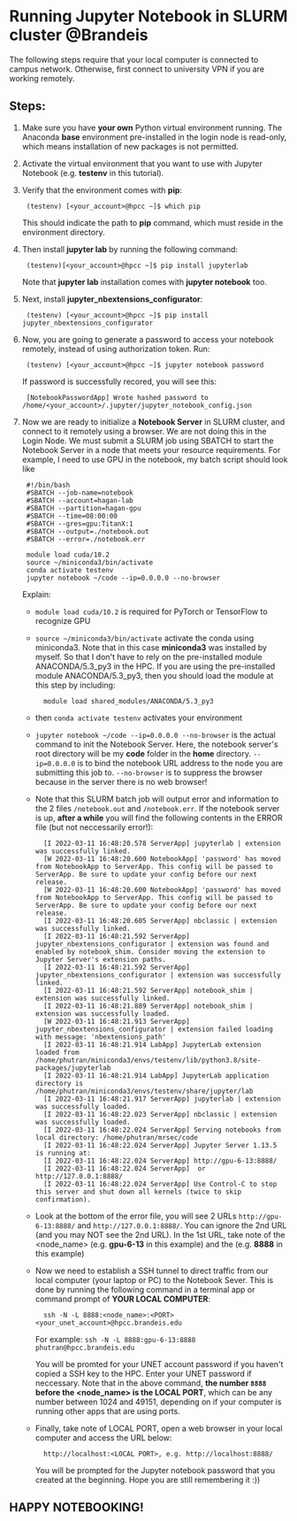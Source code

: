 # Running Jupyter Notebook in SLURM cluster @Brandeis

The following steps require that your local computer is connected to campus network. Otherwise, first connect to university VPN if you are working remotely.

## Steps:

1. Make sure you have **your own** Python virtual environment running. The Anaconda **base** environment pre-installed in the login node is read-only, which means installation of new packages is not permitted.

2. Activate the virtual environment that you want to use with Jupyter Notebook (e.g. **testenv** in this tutorial). 

3. Verify that the environment comes with **pip**:

        (testenv) [<your_account>@hpcc ~]$ which pip

    This should indicate the path to **pip** command, which must reside in the environment directory.

4. Then install **jupyter lab** by running the following command:
        
        (testenv)[<your_account>@hpcc ~]$ pip install jupyterlab

    Note that **jupyter lab** installation comes with **jupyter notebook** too.
    
5. Next, install **jupyter_nbextensions_configurator**:
        
        (testenv) [<your_account>@hpcc ~]$ pip install jupyter_nbextensions_configurator

6. Now, you are going to generate a password to access your notebook remotely, instead of using authorization token. Run:

        (testenv) [<your_account>@hpcc ~]$ jupyter notebook password

    If password is successfully recored, you will see this:

        [NotebookPasswordApp] Wrote hashed password to /home/<your_account>/.jupyter/jupyter_notebook_config.json

7. Now we are ready to initialize a **Notebook Server** in SLURM cluster, and connect to it remotely using a browser. We are not doing this in the Login Node. We must submit a SLURM job using SBATCH to start the Notebook Server in a node that meets your resource requirements. For example, I need to use GPU in the notebook, my batch script should look like

        #!/bin/bash
        #SBATCH --job-name=notebook
        #SBATCH --account=hagan-lab
        #SBATCH --partition=hagan-gpu
        #SBATCH --time=08:00:00
        #SBATCH --gres=gpu:TitanX:1
        #SBATCH --output=./notebook.out
        #SBATCH --error=./notebook.err

        module load cuda/10.2
        source ~/miniconda3/bin/activate
        conda activate testenv
        jupyter notebook ~/code --ip=0.0.0.0 --no-browser

    Explain:
    
    * ```module load cuda/10.2``` is required for PyTorch or TensorFlow to recognize GPU
    * ```source ~/miniconda3/bin/activate``` activate the conda using miniconda3. Note that in this case **miniconda3** was installed by myself. So that I don't have to rely on the pre-installed module ANACONDA/5.3_py3 in the HPC. If you are using the pre-installed module ANACONDA/5.3_py3, then you should load the module at this step by including:

            module load shared_modules/ANACONDA/5.3_py3
    * then ```conda activate testenv``` activates your environment 
    * ```jupyter notebook ~/code --ip=0.0.0.0 --no-browser``` is the actual command to init the Notebook Server. Here, the notebook server's root directory will be my **code** folder in the **home** directory. ```--ip=0.0.0.0``` is to bind the notebook URL address to the node you are submitting this job to. ```--no-browser``` is to suppress the browser because in the server there is no web browser!
    * Note that this SLURM batch job will output error and information to the 2 files ```/notebook.out``` and ```/notebook.err```. If the notebook server is up, **after a while** you will find the following contents in the ERROR file (but not neccessarily error!):

            [I 2022-03-11 16:48:20.578 ServerApp] jupyterlab | extension was successfully linked.
            [W 2022-03-11 16:48:20.600 NotebookApp] 'password' has moved from NotebookApp to ServerApp. This config will be passed to ServerApp. Be sure to update your config before our next release.
            [W 2022-03-11 16:48:20.600 NotebookApp] 'password' has moved from NotebookApp to ServerApp. This config will be passed to ServerApp. Be sure to update your config before our next release.
            [I 2022-03-11 16:48:20.605 ServerApp] nbclassic | extension was successfully linked.
            [I 2022-03-11 16:48:21.592 ServerApp] jupyter_nbextensions_configurator | extension was found and enabled by notebook_shim. Consider moving the extension to Jupyter Server's extension paths.
            [I 2022-03-11 16:48:21.592 ServerApp] jupyter_nbextensions_configurator | extension was successfully linked.
            [I 2022-03-11 16:48:21.592 ServerApp] notebook_shim | extension was successfully linked.
            [I 2022-03-11 16:48:21.889 ServerApp] notebook_shim | extension was successfully loaded.
            [W 2022-03-11 16:48:21.913 ServerApp] jupyter_nbextensions_configurator | extension failed loading with message: 'nbextensions_path'
            [I 2022-03-11 16:48:21.914 LabApp] JupyterLab extension loaded from /home/phutran/miniconda3/envs/testenv/lib/python3.8/site-packages/jupyterlab
            [I 2022-03-11 16:48:21.914 LabApp] JupyterLab application directory is /home/phutran/miniconda3/envs/testenv/share/jupyter/lab
            [I 2022-03-11 16:48:21.917 ServerApp] jupyterlab | extension was successfully loaded.
            [I 2022-03-11 16:48:22.023 ServerApp] nbclassic | extension was successfully loaded.
            [I 2022-03-11 16:48:22.024 ServerApp] Serving notebooks from local directory: /home/phutran/mrsec/code
            [I 2022-03-11 16:48:22.024 ServerApp] Jupyter Server 1.13.5 is running at:
            [I 2022-03-11 16:48:22.024 ServerApp] http://gpu-6-13:8888/
            [I 2022-03-11 16:48:22.024 ServerApp]  or http://127.0.0.1:8888/
            [I 2022-03-11 16:48:22.024 ServerApp] Use Control-C to stop this server and shut down all kernels (twice to skip confirmation).
    * Look at the bottom of the error file, you will see 2 URLs ```http://gpu-6-13:8888/``` and ```http://127.0.0.1:8888/```. You can ignore the 2nd URL (and you may NOT see the 2nd URL). In the 1st URL, take note of the <node_name> (e.g. **gpu-6-13** in this example) and the <PORT> (e.g. **8888** in this example) 
    * Now we need to establish a SSH tunnel to direct traffic from our local computer (your laptop or PC) to the Notebook Sever. This is done by running the following command in a terminal app or command prompt of **YOUR LOCAL COMPUTER**:

            ssh -N -L 8888:<node_name>:<PORT> <your_unet_account>@hpcc.brandeis.edu

        For example: ```ssh -N -L 8888:gpu-6-13:8888 phutran@hpcc.brandeis.edu```
        
        You will be promted for your UNET account password if you haven't copied a SSH key to the HPC. Enter your UNET password if neccessary. Note that in the above command, **the number ```8888``` before the <node_name> is the LOCAL PORT**, which can be any number between 1024 and 49151, depending on if your computer is running other apps that are using ports.

    * Finally, take note of LOCAL PORT, open a web browser in your local computer and access the URL below:

            http://localhost:<LOCAL PORT>, e.g. http://localhost:8888/ 

        You will be prompted for the Jupyter notebook password that you created at the beginning. Hope you are still remembering it :))


## HAPPY NOTEBOOKING!